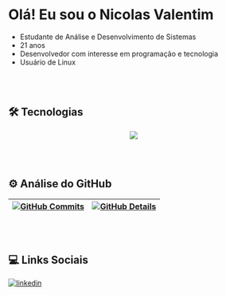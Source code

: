 # Olá! Eu sou o Nicolas Valentim

- Estudante de Análise e Desenvolvimento de Sistemas
- 21 anos
- Desenvolvedor com interesse em programação e tecnologia
- Usuário de Linux

<br><br>
## 🛠 Tecnologias

<div align="center">
<a href="https://skillicons.dev">
  <img src="https://skillicons.dev/icons?i=cs,python,linux,vscode,git,github" />
</a>
</div>

<br><br>
## ⚙️ Análise do GitHub

| [![GitHub Commits](http://github-profile-summary-cards.vercel.app/api/cards/productive-time?username=SEU_USUARIO_GITHUB&theme=tokyonight&utcOffset=-3)](https://github.com/vn7n24fzkq/github-profile-summary-cards) | [![GitHub Details](http://github-profile-summary-cards.vercel.app/api/cards/profile-details?username=SEU_USUARIO_GITHUB&theme=tokyonight)](https://github.com/vn7n24fzkq/github-profile-summary-cards) |
| ----------- | ----------- |

<br><br>
## :computer: Links Sociais

<p align="left">
<a href="SUA_URL_DO_LINKEDIN" target="_blank">
  <img align="center" src="https://img.shields.io/badge/LinkedIn-0077B5?style=for-the-badge&logo=linkedin&logoColor=white" alt="linkedin"/>
</a>
</p>